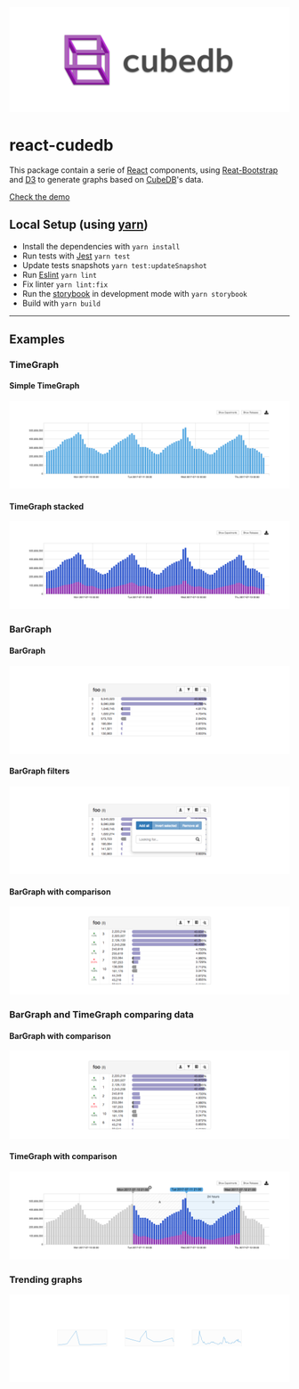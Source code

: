 ![CubeDb][image_logo]
# react-cudedb

This package contain a serie of [React][react] components, using [Reat-Bootstrap][react-bootstrap] and [D3][d3] to generate graphs based on [CubeDB][cubedb]'s data.

[Check the demo][demo]

## Local Setup (using [yarn][yarn])

- Install the dependencies with `yarn install`
- Run tests with [Jest][jest] `yarn test`
- Update tests snapshots `yarn test:updateSnapshot`
- Run [Eslint][eslint] `yarn lint`
- Fix linter `yarn lint:fix`
- Run the [storybook][storybook] in development mode with `yarn storybook`
- Build with `yarn build`

----

## Examples

### TimeGraph

#### Simple TimeGraph
![Simple TimeGraph][screenshot_timegraph]
#### TimeGraph stacked
![TimeGraph stacked][screenshot_timegraph_stacks]

### BarGraph

#### BarGraph
![BarGraph][screenshot_bargraph]
#### BarGraph filters
![BarGraph filters][screenshot_bargraph_filter]
#### BarGraph with comparison
![BarGraph with comparison][screenshot_bargraph_comparison]


### BarGraph and TimeGraph comparing data

#### BarGraph with comparison
![BarGraph with comparison][screenshot_bargraph_comparison]
#### TimeGraph with comparison
![TimeGraph with comparison][screenshot_timegraph_comparison]

### Trending graphs

![TrendingGraph][screenshot_trendinggraph]



[demo]: https://cubedb.github.io/react-cubedb/demo

[react]: http://facebook.github.io/react/
[react-bootstrap]: https://react-bootstrap.github.io/
[d3]: https://github.com/d3/d3
[yarn]: https://yarnpkg.com/
[cubedb]: https://github.com/sztanko/cubedb
[jest]: https://facebook.github.io/jest/
[eslint]: http://eslint.org/
[storybook]: https://github.com/storybooks/storybook


[image_logo]: https://raw.githubusercontent.com/cubedb/react-cubedb/master/static/banner_horizontal.png

[screenshot_trendinggraph]: https://raw.githubusercontent.com/cubedb/react-cubedb/master/screenshots/TrendingGraph.png

[screenshot_bargraph]: https://raw.githubusercontent.com/cubedb/react-cubedb/master/screenshots/BarGraph.png
[screenshot_bargraph_filter]: https://raw.githubusercontent.com/cubedb/react-cubedb/master/screenshots/BarGraph_filter.png
[screenshot_bargraph_comparison]: https://raw.githubusercontent.com/cubedb/react-cubedb/master/screenshots/BarGraph_comparison.png

[screenshot_timegraph]: https://raw.githubusercontent.com/cubedb/react-cubedb/master/screenshots/TimeGraph.png
[screenshot_timegraph_stacks]: https://raw.githubusercontent.com/cubedb/react-cubedb/master/screenshots/TimeGraph_stacks.png
[screenshot_timegraph_comparison]: https://raw.githubusercontent.com/cubedb/react-cubedb/master/screenshots/TimeGraph_comparison.png
